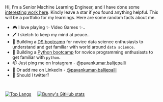 Hi, I'm a Senior Machine Learning Engineer, and I have done some [interesting work here](https://github.com/pavankumarbalijepalli?tab=repositories). Kindly leave a star if you found anything helpful. This will be a portfolio for my learnings. Here are some random facts about me.

- 🎮 I love playing ✨ Video Games ✨..
- 🖊️ I sketch to keep my mind at peace..
- 🌱 Building a [DS bootcamp](https://github.com/pavankumarbalijepalli/complete-data-science-bootcamp) for novice data science enthusiasts to understand and get familiar with world around `data science`.
- 🎃 Building a [Python bootcamp](https://github.com/pavankumarbalijepalli/complete-python-bootcamp) for novice programming enthusiasts to get familiar with `python`.
- 📫 Just ping me on Instagram - [@pavankumar.balijepalli](https://www.instagram.com/pavankumar.balijepalli)
- 👔 Or add me on Linkedin - [@pavankumar-balijepalli](https://www.linkedin.com/in/pavan-kumar-balijepalli/)
- 🐤 Should I twitter?

<br/>

[![Top Langs](https://github-readme-stats.vercel.app/api/top-langs/?username=pavankumarbalijepalli&langs_count=3)](https://github.com/pavankumarbalijepalli?tab=repositories)
&nbsp;&nbsp;&nbsp;&nbsp;[![Bunny's GitHub stats](https://github-readme-stats.vercel.app/api?username=pavankumarbalijepalli&show_icons=true&line_height=27)](https://github.com/pavankumarbalijepalli?tab=achievements)


<br/>

<!---
pavankumarbalijepalli/pavankumarbalijepalli is a ✨ special ✨ repository because its `README.md` (this file) appears on your GitHub profile.
You can click the Preview link to take a look at your changes.
--->

